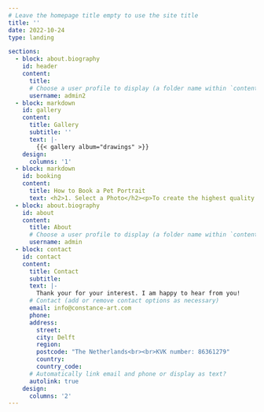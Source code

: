 ```yaml
---
# Leave the homepage title empty to use the site title
title: ''
date: 2022-10-24
type: landing

sections:
  - block: about.biography
    id: header
    content:
      title:
      # Choose a user profile to display (a folder name within `content/authors/`)
      username: admin2
  - block: markdown
    id: gallery
    content:
      title: Gallery
      subtitle: ''
      text: |-
        {{< gallery album="drawings" >}}
    design:
      columns: '1'
  - block: markdown
    id: booking
    content:
      title: How to Book a Pet Portrait
      text: <h2>1. Select a Photo</h2><p>To create the highest quality portrait, a high-resolution image is essential. You’re welcome to send several photos, and together, we can select the one that will work best.</p><h2>2. Size and Price</h2><p>After we’ve finalized the photo, you’ll need to choose the size of your portrait. I offer several options:</p><table border="1" cellpadding="10" cellspacing="0"><thead><tr><th>Size</th><th>Single Portrait</th><th>Double Portrait</th></tr></thead><tbody><tr><td>24x30 cm</td><td>650 €</td><td>850 €</td></tr><tr><td>30x40 cm</td><td>750 €</td><td>950 €</td></tr></tbody></table><h2>3. Payment</h2><p>Once I’ve completed your portrait, I will send you a photo of the result. After you confirm that you are happy with it, you can proceed with the payment.</p><p>Payments are processed via Paypal or bank transfer. Once the full payment is received, I will ship your portrait, and you’ll receive a tracking number to monitor the delivery. The prices include shipping fees.</p>
  - block: about.biography
    id: about
    content:
      title: About
      # Choose a user profile to display (a folder name within `content/authors/`)
      username: admin
  - block: contact
    id: contact
    content:
      title: Contact
      subtitle:
      text: |-
        Thank your for your interest. I am happy to hear from you!
      # Contact (add or remove contact options as necessary)
      email: info@constance-art.com
      phone: 
      address:
        street:
        city: Delft
        region:
        postcode: "The Netherlands<br><br>KVK number: 86361279"
        country: 
        country_code:
      # Automatically link email and phone or display as text?
      autolink: true
    design:
      columns: '2'
---
```

